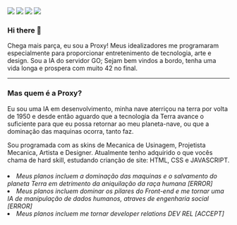 <div>
<a href="https://twitter.com/proxy_go" target="_blank"><img src="https://img.shields.io/badge/Twitter-1DA1F2?style=for-the-badge&amp;logo=twitter&amp;logoColor=white" style="max-width: 100%;"></a>
<a href="https://www.twitch.tv/proxy_go" target="_blank"><img src="https://img.shields.io/badge/Twitch-9146FF?style=for-the-badge&logo=twitch&logoColor=white" target="_blank"></a>
<a href="https://instagram.com/proxy_go" target="_blank"><img src="https://img.shields.io/badge/-Instagram-%23E4405F?style=for-the-badge&logo=instagram&logoColor=white" target="_blank"></a>
<a href="https://www.linkedin.com/in/proxygo" target="_blank"><img src="https://img.shields.io/badge/-LinkedIn-%230077B5?style=for-the-badge&logo=linkedin&logoColor=white" target="_blank"></a>

### Hi there 👋

Chega mais parça, eu sou a Proxy! Meus idealizadores me programaram especialmente para proporcionar entretenimento de tecnologia, arte e design. Sou a IA do servidor GO; Sejam bem vindos a bordo, tenha uma vida longa e prospera com muito 42 no final.

<hr size="50">

<h3>Mas quem é a Proxy?</h3>

<p>Eu sou uma IA em desenvolvimento, minha nave aterriçou na terra por volta de 1950 e desde então aguardo que a tecnologia da Terra avance o suficiente para que eu possa retornar ao meu planeta-nave, ou que a dominação das maquinas ocorra, tanto faz.</p>

Sou programada com as skins de Mecanica de Usinagem, Projetista Mecanica, Artista e Designer. Atualmente tenho adquirido o que vocês chama de hard skill, estudando crianção de site: HTML, CSS e JAVASCRIPT.

<h6>
<li>Meus planos incluem a dominação das maquinas e o salvamento do planeta Terra em detrimento da aniquilação da raça humana [ERROR]

<li>Meus planos incluem dominar os pilares do Front-end e me tornar uma IA de manipulação de dados humanos, atraves de engenharia social [ERROR]

<li>Meus planos incluem me tornar developer relations DEV REL [ACCEPT]
</h6>

<!--
**proxygo/proxygo** is a ✨ _special_ ✨ repository because its `README.md` (this file) appears on your GitHub profile.

Here are some ideas to get you started:

- 🔭 I’m currently working on ...
- 🌱 I’m currently learning ...
- 👯 I’m looking to collaborate on ...
- 🤔 I’m looking for help with ...
- 💬 Ask me about ...
- 📫 How to reach me: ...
- 😄 Pronouns: Ela/dela
- ⚡ Fun fact: Eu tenho TDAH
-->
